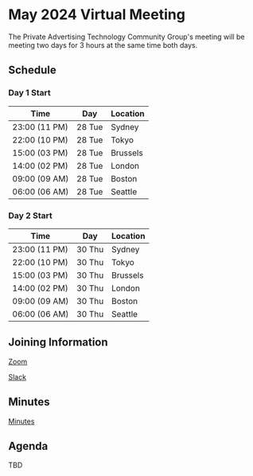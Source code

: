 # May  2024 Virtual Meeting

The Private Advertising Technology Community Group's meeting will be meeting two days for 3 hours at the same time both days.

## Schedule

### Day 1 Start

| Time          | Day    | Location      |
| ------------- | ------ | ------------- |
| 23:00 (11 PM) | 28 Tue | Sydney        |
| 22:00 (10 PM) | 28 Tue | Tokyo         |
| 15:00 (03 PM) | 28 Tue | Brussels      |
| 14:00 (02 PM) | 28 Tue | London        |
| 09:00 (09 AM) | 28 Tue | Boston        |
| 06:00 (06 AM) | 28 Tue | Seattle       |

### Day 2 Start

| Time          | Day    | Location      |
| ------------- | ------ | ------------- |
| 23:00 (11 PM) | 30 Thu | Sydney        |
| 22:00 (10 PM) | 30 Thu | Tokyo         |
| 15:00 (03 PM) | 30 Thu | Brussels      |
| 14:00 (02 PM) | 30 Thu | London        |
| 09:00 (09 AM) | 30 Thu | Boston        |
| 06:00 (06 AM) | 30 Thu | Seattle       |

## Joining Information

[Zoom](https://w3c.zoom.us/j/82659868398?pwd=R2wyMlVzVGcwcmZJb1BpZmdDc2crUT09)

[Slack](https://www.w3.org/wiki/Slack)

## Minutes

[Minutes](https://docs.google.com/document/d/1FwY7hNCPXVGMDug6i8KoZvXW3lm65GlFwe6LuPjShvk/edit)

## Agenda

TBD

